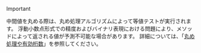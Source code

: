 
> [!IMPORTANT]
>  中間値を丸める際は、丸め処理アルゴリズムによって等値テストが実行されます。 浮動小数点形式での精度およびバイナリ表現における問題により、メソッドによって返される値が予測不可能な場合があります。 詳細については、「[丸め処理や有効桁数](xref:System.Math.Round%2A#rounding-and-precision)」を参照してください。

